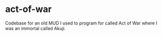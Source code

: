 act-of-war
==========

Codebase for an old MUD I used to program for called Act of War where I was an immortal called Akuji.